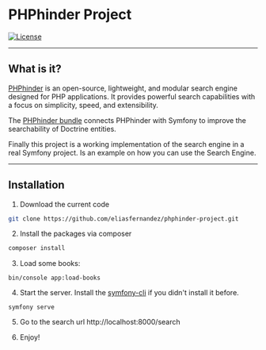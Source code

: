 # PHPhinder Project


[![License](https://img.shields.io/badge/license-MIT-green.svg)](LICENSE)  

---


## What is it?  
[PHPhinder](https://github.com/eliasfernandez/phphinder) is an open-source, lightweight, and modular search engine designed for PHP applications. It provides powerful search capabilities with a focus on simplicity, speed, and extensibility.

The [PHPhinder bundle](https://github.com/eliasfernandez/phphinder-bundle) connects PHPhinder with Symfony to improve the searchability of Doctrine entities. 

Finally this project is a working implementation of the search engine in a real Symfony project. Is an example on how you can use the Search Engine. 

---

## Installation  

1. Download the current code

```bash
git clone https://github.com/eliasfernandez/phphinder-project.git
```

2. Install the packages via composer

```bash
composer install
```

3. Load some books:

```
bin/console app:load-books
```

4. Start the server. Install the [symfony-cli](https://symfony.com/download) if you didn't install it before.

```
symfony serve
```


5. Go to the search url http://localhost:8000/search

6. Enjoy!
